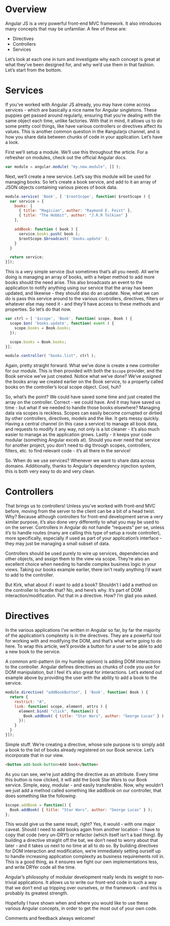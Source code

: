 <!--
{
"name" : "directives-controllers-services",
"version" : "0.1",
"title" : "When To Use Directives, Controllers, or Services in AngularJS",
"description": "Why each concept is great at what they’ve been designed for, and why we’d use them in that fashion.",
"freshnessDate" : 2013-06-08,
"homepage" : "http://kirkbushell.me/when-to-use-directives-controllers-or-services-in-angular/",
"license" : "All Rights Reserved"
}
-->

<!-- @section -->

# Overview

Angular JS is a very powerful front-end MVC framework. It also introduces many concepts that may be unfamiliar. A few of these are:

* Directives
* Controllers
* Services

Let’s look at each one in turn and investigate why each concept is great at what they’ve been designed for, and why we’d use them in that fashion. Let’s start from the bottom.

<!-- @section -->

# Services

If you’ve worked with Angular JS already, you may have come across services - which are basically a nice name for Angular singletons. These puppies get passed around regularly, ensuring that you’re dealing with the same object each time, unlike factories. With that in mind, it allows us to do some pretty cool things, like have various controllers or directives affect its values. This is another common question in the #angularjs channel, and is how you share data between chunks of code in your application. Let’s have a look.

First we’ll setup a module. We’ll use this throughout the article. For a refresher on modules, check out the official Angular docs.

<!-- @link, "url" : "https://docs.angularjs.org/guide/module", "text": "Make sure you are good with the basics of modules." -->


```javascript
var module = angular.module( "my.new.module", [] );
```

Next, we’ll create a new service. Let’s say this module will be used for managing books. So let’s create a book service, and add to it an array of JSON objects containing various pieces of book data.

```javascript
module.service( 'Book', [ '$rootScope', function( $rootScope ) {
  var service = {
    books: [
      { title: "Magician", author: "Raymond E. Feist" },
      { title: "The Hobbit", author: "J.R.R Tolkien" }
    ],

    addBook: function ( book ) {
      service.books.push( book );
      $rootScope.$broadcast( 'books.update' );
    }
  }

  return service;
}]);
```

This is a very simple service (but sometimes that’s all you need). All we’re doing is managing an array of books, with a helper method to add more books should the need arise. This also broadcasts an event to the application to notify anything using our service that the array has been updated, and likewise - they should also do an update. Now, what we can do is pass this service around to the various controllers, directives, filters or whatever else may need it - and they’ll have access to these methods and properties. So let’s do that now.

```javascript
var ctrl = [ '$scope', 'Book', function( scope, Book ) {
  scope.$on( 'books.update', function( event ) {
    scope.books = Book.books;
  });

  scope.books = Book.books;
}];

module.controller( "books.list", ctrl );
```

Again, pretty straight forward. What we’ve done is create a new controller for our module. This is then provided with both the `$scope` provider, and the Book service we’ve just created. Notice what we’ve done? We’ve assigned the books array we created earlier on the Book service, to a property called books on the controller’s local scope object. Cool, huh?

So, what’s the point? We could have saved some time and just created the array on the controller. Correct - we could have. And it may have saved us time - but what if we needed to handle those books elsewhere? Managing data via scopes is reckless. Scopes can easily become corrupted or dirtied by other controllers, directives, models and the like. It gets messy quickly. Having a central channel (in this case a service) to manage all book data, and requests to modify it any way, not only is a lot cleaner - it’s also much easier to manage as the application grows. Lastly - it keeps your code modular (something Angular excels at). Should you ever need that service for another project, you don’t need to dig through scopes, controllers, filters, etc. to find relevant code - it’s all there in the service!

So. When do we use services? Whenever we want to share data across domains. Additionally, thanks to Angular’s dependency injection system, this is both very easy to do and very clean.

<!-- @section -->

# Controllers

That brings us to controllers! Unless you’ve worked with front-end MVC before, moving from the server to the client can be a bit of a head twist. Why? Because although controllers for front-end development serve a very similar purpose, it’s also done very differently to what you may be used to on the server. Controllers in Angular do not handle “requests” per se, unless it’s to handle routes (many are calling this type of setup a route controller), more specifically, especially if used as part of your application’s interface - they may just be managing a small subset of data.

Controllers should be used purely to wire up services, dependencies and other objects, and assign them to the view via scope. They’re also an excellent choice when needing to handle complex business logic in your views. Taking our books example earlier, there isn’t really anything I’d want to add to the controller.

But Kirk, what about if i want to add a book? Shouldn’t I add a method on the controller to handle that? No, and here’s why. It’s part of DOM interaction/modification. Put that in a directive. How? I’m glad you asked.

<!-- @section -->

# Directives

In the various applications I’ve written in Angular so far, by far the majority of the application’s complexity is in the directives. They are a powerful tool for working with and modifying the DOM, and that’s what we’re going to do here. To wrap this article, we’ll provide a button for a user to be able to add a new book to the service.

A common anti-pattern (in my humble opinion) is adding DOM interactions to the controller. Angular defines directives as chunks of code you use for DOM manipulation, but I feel it’s also great for interactions. Let’s extend out example above by providing the user with the ability to add a book to the service.

```javascript
module.directive( "addBookButton", [ 'Book', function( Book ) {
  return {
    restrict: "A",
    link: function( scope, element, attrs ) {
      element.bind( "click", function() {
        Book.addBook( { title: "Star Wars", author: "George Lucas" } );
      });
    }
  }
}]);
```

Simple stuff. We’re creating a directive, whose sole purpose is to simply add a book to the list of books already registered on our Book service. Let’s incorporate that in our view.

```html
<button add-book-button>Add book</button>
```
As you can see, we’re just adding the directive as an attribute. Every time this button is now clicked, it will add the book Star Wars to our Book service. Simple, easy, modular - and easily transferable. Now, why wouldn’t we just add a method called something like addBook on our controller, that does something like the following:

```javascript
$scope.addBook = function() {
  Book.addBook( { title: "Star Wars", author: "George Lucas" } );
};
```
This would give us the same result, right? Yes, it would - with one major caveat. Should I need to add books again from another location - I have to copy that code (very un-DRY!) or refactor (which itself isn’t a bad thing). By building a directive straight off the bat, we don’t need to worry about that later - and it takes us next to no time at all to do so. By building directives for DOM interaction and modification, we’re immediately setting ourself up to handle increasing application complexity as business requirements roll in. This is a good thing, as it ensures we fight our own implementations less, and write DRYer code all the time.

Angular’s philosophy of modular development really lends its weight to non-trivial applications. It allows us to write our front-end code in such a way that we don’t end up tripping over ourselves, or the framework - and this is probably its greatest strength.

Hopefully I have shown when and where you would like to use these various Angular concepts, in order to get the most out of your own code.

Comments and feedback always welcome!
